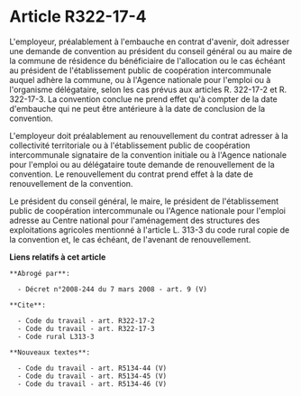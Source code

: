 # Article R322-17-4

L'employeur, préalablement à l'embauche en contrat d'avenir, doit adresser une demande de convention au président du conseil
général ou au maire de la commune de résidence du bénéficiaire de l'allocation ou le cas échéant au président de
l'établissement public de coopération intercommunale auquel adhère la commune, ou à l'Agence nationale pour l'emploi ou à
l'organisme délégataire, selon les cas prévus aux articles R. 322-17-2 et R. 322-17-3. La convention conclue ne prend effet
qu'à compter de la date d'embauche qui ne peut être antérieure à la date de conclusion de la convention.

L'employeur doit préalablement au renouvellement du contrat adresser à la collectivité territoriale ou à l'établissement
public de coopération intercommunale signataire de la convention initiale ou à l'Agence nationale pour l'emploi ou au
délégataire toute demande de renouvellement de la convention. Le renouvellement du contrat prend effet à la date de
renouvellement de la convention.

Le président du conseil général, le maire, le président de l'établissement public de coopération intercommunale ou l'Agence
nationale pour l'emploi adresse au Centre national pour l'aménagement des structures des exploitations agricoles mentionné à
l'article L. 313-3 du code rural copie de la convention et, le cas échéant, de l'avenant de renouvellement.

**Liens relatifs à cet article**

	**Abrogé par**:

	  - Décret n°2008-244 du 7 mars 2008 - art. 9 (V)

	**Cite**:

	  - Code du travail - art. R322-17-2
	  - Code du travail - art. R322-17-3
	  - Code rural L313-3

	**Nouveaux textes**:

	  - Code du travail - art. R5134-44 (V)
	  - Code du travail - art. R5134-45 (V)
	  - Code du travail - art. R5134-46 (V)
